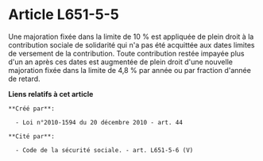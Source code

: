 # Article L651-5-5

Une majoration fixée dans la limite de 10 % est appliquée de plein droit à la contribution sociale de solidarité qui n'a pas
été acquittée aux dates limites de versement de la contribution. Toute contribution restée impayée plus d'un an après ces
dates est augmentée de plein droit d'une nouvelle majoration fixée dans la limite de 4,8 % par année ou par fraction d'année
de retard.

**Liens relatifs à cet article**

	**Créé par**:

	  - Loi n°2010-1594 du 20 décembre 2010 - art. 44

	**Cité par**:

	  - Code de la sécurité sociale. - art. L651-5-6 (V)
